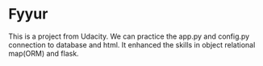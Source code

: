 # Fyyur
This is a project from Udacity. We can practice the app.py and config.py connection to database and html. It enhanced the skills in object relational map(ORM) and flask.
